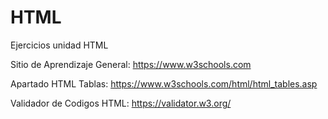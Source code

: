 # HTML
Ejercicios unidad HTML

Sitio de Aprendizaje General:
https://www.w3schools.com

Apartado HTML Tablas:
https://www.w3schools.com/html/html_tables.asp

Validador de Codigos HTML:
https://validator.w3.org/
